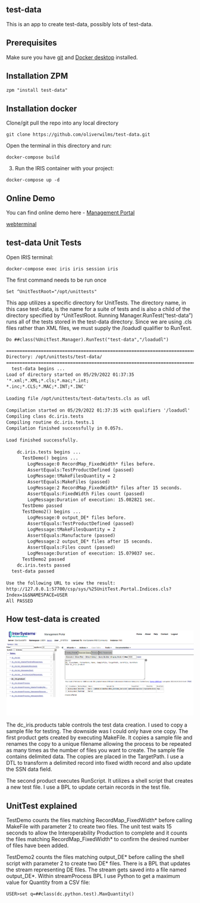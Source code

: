 ## test-data
This is an app to create test-data, possibly lots of test-data.

## Prerequisites
Make sure you have [git](https://git-scm.com/book/en/v2/Getting-Started-Installing-Git) and [Docker desktop](https://www.docker.com/products/docker-desktop) installed.

## Installation ZPM

```
zpm "install test-data"
```

## Installation docker

Clone/git pull the repo into any local directory

```
git clone https://github.com/oliverwilms/test-data.git
```

Open the terminal in this directory and run:

```
docker-compose build
```

3. Run the IRIS container with your project:

```
docker-compose up -d
```

## Online Demo
You can find online demo here - [Management Portal](https://test-data.demo.community.intersystems.com/csp/sys/UtilHome.csp)

[webterminal](https://test-data.demo.community.intersystems.com/terminal/)


## test-data Unit Tests

Open IRIS terminal:

```
docker-compose exec iris iris session iris
```

The first command needs to be run once
```
Set ^UnitTestRoot="/opt/unittests"
```

This app utilizes a specific directory for UnitTests. The directory name, in this case test-data, is the name for a suite of tests and is also a child of the directory specified by ^UnitTestRoot. Running Manager.RunTest(“test-data”) runs all of the tests stored in the test-data directory.
Since we are using .cls files rather than XML files, we must supply the /loadudl qualifier to RunTest.
```
Do ##class(%UnitTest.Manager).RunTest("test-data","/loadudl")
```

```
===============================================================================
Directory: /opt/unittests/test-data/
===============================================================================
  test-data begins ...
Load of directory started on 05/29/2022 01:37:35 '*.xml;*.XML;*.cls;*.mac;*.int;
*.inc;*.CLS;*.MAC;*.INT;*.INC'

Loading file /opt/unittests/test-data/tests.cls as udl

Compilation started on 05/29/2022 01:37:35 with qualifiers '/loadudl'
Compiling class dc.iris.tests
Compiling routine dc.iris.tests.1
Compilation finished successfully in 0.057s.

Load finished successfully.

    dc.iris.tests begins ...
      TestDemo() begins ...
        LogMessage:0 RecordMap_FixedWidth* files before.
        AssertEquals:TestProductDefined (passed)
        LogMessage:tMakeFilesQuantity = 2
        AssertEquals:MakeFiles (passed)
        LogMessage:2 RecordMap_FixedWidth* files after 15 seconds.
        AssertEquals:FixedWidth Files count (passed)
        LogMessage:Duration of execution: 15.082821 sec.
      TestDemo passed
      TestDemo2() begins ...
        LogMessage:0 output_DE* files before.
        AssertEquals:TestProductDefined (passed)
        LogMessage:tMakeFilesQuantity = 2
        AssertEquals:Manufacture (passed)
        LogMessage:2 output_DE* files after 15 seconds.
        AssertEquals:Files count (passed)
        LogMessage:Duration of execution: 15.079037 sec.
      TestDemo2 passed
    dc.iris.tests passed
  test-data passed

Use the following URL to view the result:
http://127.0.0.1:57700/csp/sys/%25UnitTest.Portal.Indices.cls?Index=1&$NAMESPACE=USER
All PASSED
```

## How test-data is created

![screenshot](https://github.com/oliverwilms/bilder/blob/main/test-data.png)

The dc_iris.products table controls the test data creation. I used to copy a sample file for testing. The downside was I could only have one copy. The first product gets created by executing MakeFile. It copies a sample file and renames the copy to a unique filename allowing the process to be repeated as many times as the number of files you want to create. The sample file contains delimited data. The copies are placed in the TargetPath. I use a DTL to transform a delimited record into fixed width record and also update the SSN data field.

The second product executes RunScript. It utilizes a shell script that creates a new test file. I use a BPL to update certain records in the test file.

## UnitTest explained

TestDemo counts the files matching RecordMap_FixedWidth* before calling MakeFile with parameter 2 to create two files. The unit test waits 15 seconds to allow the Interoperability Production to complete and it counts the files matching RecordMap_FixedWidth* to confirm the desired number of files have been added.

TestDemo2 counts the files matching output_DE* before calling the shell script with parameter 2 to create two DE* files. There is a BPL that updates the stream representing DE files. The stream gets saved into a file named output_DE*. Within streamProcess BPL I use Python to get a maximum value for Quantity from a CSV file:
```
USER>set q=##class(dc.python.test).MaxQuantity()

```
